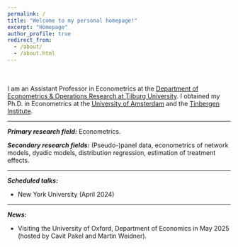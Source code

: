 ```yaml
---
permalink: /
title: "Welcome to my personal homepage!"
excerpt: "Homepage"
author_profile: true
redirect_from: 
  - /about/
  - /about.html
---
```

<br><br>
I am an Assistant Professor in Econometrics at the [Department of Econometrics & Operations Research at Tilburg University](https://www.tilburguniversity.edu/about/schools/economics-and-management/organization/departments/eor). I obtained my Ph.D. in Econometrics at the [University of Amsterdam](https://ase.uva.nl/content/sections/quantitative-economics/quantitative-economics.html?origin=D4DixO%2FESbuaIXcFryAJdQ) and the [Tinbergen Institute](https://www.tinbergen.nl/home). 
   
---

***Primary research field:*** Econometrics.  

***Secondary research fields:*** (Pseudo-)panel data, econometrics of network models, dyadic models, distribution regression, estimation of treatment effects.  

---

***Scheduled talks:***   

- New York University (April 2024)  

---

***News:***   

- Visiting the University of Oxford, Department of Economics in May 2025 (hosted by Cavit Pakel and Martin Weidner).  



